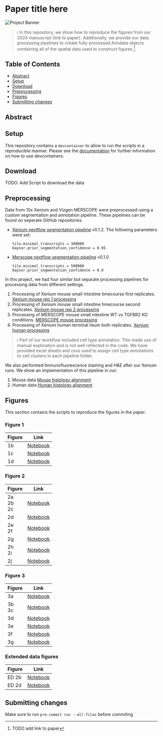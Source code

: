 # Paper title here
![Project Banner](path/to/banner_image.png)

> :information_source:  In this repository, we show how to reproduce the figures from our 2024 manuscript (link to paper). Additionally, we provide our data processing pipelines to create fully-processed Anndata objects containing all of the spatial data used to construct figures.[^1].

## Table of Contents

- [Abstract](#abstract)
- [Setup](#setup)
- [Download](#download)
- [Preprocessing](#preprocessing)
- [Figures](#figures)
- [Submitting changes](#submittingchanges)

## Abstract

## Setup

This repository contains a `devcontainer` to allow to run the scripts in a reproducible manner. Please see the [documentation](https://code.visualstudio.com/docs/devcontainers/containers) for further information on how to use devcontainers.

## Download

TODO: Add Script to download the data

## Preprocessing

Data from 10x Xenium and Vizgen MERSCOPE were preprocessed using a custom segmentation and annotation pipeline. These pipelines can be found on seperate GitHub repositories

- [Xenium nextflow segmentation pipeline](https://github.com/maximilian-heeg/xenium-segmentation) v0.1.2.
  The following parameters were set:

  ```text
  tile.minimal_transcripts = 300000
  baysor.prior_segmentation_confidence = 0.95
  ```

- [Merscope nextflow segmentation pipeline](https://github.com/maximilian-heeg/vizgen-segmentation/) v0.1.0

  ```text
  tile.minimal_transcripts = 500000
  baysor.prior_segmentation_confidence = 0.9
  ```

In this project, we had four similar but separate processing pipelines for processing data from different settings.

1. Processing of Xenium mouse small intestine timecourse first replicates.
   [Xenium mouse rep 1 processing](/processing_pipelines/Xenium_mouse_replicate_1_processing)
2. Processing of Xenium mouse small intestine timecourse second replicates.
   [Xenium mouse rep 2 processing](/processing_pipelines/Xenium_mouse_replicate_2_processing)
3. Processing of MERSCOPE mouse small intestine WT vs TGFBR2 KO conditions.
   [MERSCOPE mouse processing](/processing_pipelines/MERSCOPE_mouse_processing)
4. Processing of Xenium human terminal ileum both replicates.
   [Xenium human processing](/processing_pipelines/Xenium_human_processing)

> :information_source:  Part of our workflow included cell type annotation. This made use of manual exploration and is not well reflected in the code. We have provided excel sheets and csvs used to assign cell type annotations to cell clusters in each pipeline folder.


We also performed Immunofluorescence staining and H&E after our Xenium runs.
We show an implementation of this pipeline in our:
1. Mouse data [Mouse histology alignment](/processing_pipelines/alignment/mouse_histology)
2. Human data [Human histology alignment](/processing_pipelines/alignment/human_histology)

## Figures

This section contains the scripts to reproduce the figures in the paper.

### Figure 1

| Figure | Link                           |
|--------|--------------------------------|
| 1b     | [Notebook](/Figure_1/1b.ipynb) |
| 1c     | [Notebook](/Figure_1/1c.ipynb) |
| 1d     | [Notebook](/Figure_1/1d.ipynb) |

### Figure 2

| Figure                | Link                             |
|-----------------------|----------------------------------|
| 2a <br /> 2b<br /> 2c | [Notebook](/Figure_2/2abc.ipynb) |
| 2d                    | [Notebook](/Figure_2/2d.ipynb)   |
| 2e <br /> 2f          | [Notebook](/Figure_2/2ef.ipynb)  |
| 2g                    | [Notebook](/Figure_2/2g.ipynb)   |
| 2h <br /> 2i          | [Notebook](/Figure_2/2hi.ipynb)  |
| 2j                    | [Notebook](/Figure_2/2j.ipynb)   |

### Figure 3

| Figure       | Link                            |
|--------------|---------------------------------|
| 3a           | [Notebook](/Figure_3/3a.ipynb)  |
| 3b <br /> 3c | [Notebook](/Figure_3/3bc.ipynb) |
| 3d           | [Notebook](TODO)                |
| 3e           | [Notebook](TODO)                |
| 3f           | [Notebook](TODO)                |
| 3g           | [Notebook](TODO)                |



### Extended data figures

| Figure | Link                           |
|--------|--------------------------------|
| ED 2b  | [Notebook](/Figure_2/2g.ipynb) |
| ED 2d  | [Notebook](/Figure_2/2j.ipynb) |

## Submitting changes

Make sure to run `pre-commit run --all-files` before commiting

[^1]: TODO add link to paper
